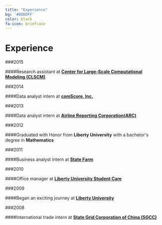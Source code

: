 ```yaml
---
title: "Experience"
bg: '#DDDDFF'
color: black
fa-icon: briefcase
---
```


# Experience

###2015

####Research assistant at [**Center for Large-Scale Computational Modeling (CLSCM)**](http://www.virginia.edu/CLSCM/)

###2014

####Data analyst intern at [**comScore, Inc.**](http://www.comscore.com/)

###2013

####Data analyst intern at [**Airline Reporting Corporation(ARC)**](https://www.arccorp.com/index.jsp)

###2012

####Graduated with Honor from **Liberty University** with a bachelor's degree in **Mathematics**

###2011

####Business analyst intern at [**State Farm**](https://www.statefarm.com/)

###2010

####Office manager at [**Liberty University Student Care**](http://www.liberty.edu/studentaffairs/studentcare/)

###2009

####Began an exciting journey at [**Liberty University**](http://www.liberty.edu/)

###2008

####International trade intern at [**State Grid Corporation of China (SGCC)**](http://www.sgcc.com.cn/ywlm/index.shtml)
